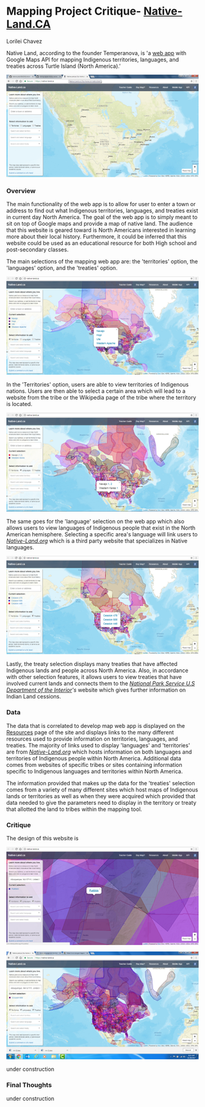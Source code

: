 # Mapping Project Critique- [Native-Land.CA ](https://native-land.ca/)

Lorilei Chavez
 
Native Land, according to the founder Temperanova, is 'a [web app](https://github.com/tempranova/Native-Land/blob/master/README.md) with Google Maps API for mapping Indigenous territories, languages, and treaties across Turtle Island (North America).'

 ![native-land.ca Home Page](images/native-land6.png "native-land.ca Home Page")
 
 ### Overview
 
The main functionality of the web app is to allow for user to enter a town or address to find out what Indigenous territories, languages, and treaties exist in current day North America. The goal of the web app is to simply meant to sit on top of Google maps and provide a map of native land. The audience that this website is geared toward is North Americans interested in learning more about their local history. Furthermore, it could be inferred that this website could be used as an educational resource for both High school and post-secondary classes.

The main selections of the mapping web app are: the 'territories' option, the 'languages' option, and the 'treaties' option. 

![Territories](images/native-land2.png "Indigenous Territories of North America")

In the 'Territories' option, users are able to view territories of Indigenous nations. Users are then able to select a certain area which will lead to a website from the tribe or the Wikipedia page of the tribe where the territory is located.
  
![Languages](images/native-land1.png "Launguages of North America")

The same goes for the 'language' selection on the web app which also allows users to view languages of Indigenous people that exist in the North American hemisphere. Selecting a specific area's language will link users to *[Native-Land.org](http://www.native-languages.org/)* which is a third party website that specializes in Native languages.

 ![Treaties](images/native-land3.png "Treaties with Indigenous people of Norht America") 
 
 Lastly, the treaty selection displays many treaties that have affected Indigenous lands and people across North America. Also, in accordance with other selection features, it allows users to view treaties that have involved current lands and connects them to the *[National Park Service U.S Department of the Interior](https://www.nps.gov/nagpra/ONLINEDB/Land_Cessions/INDEX.HTM)'s* website which gives further information on Indian Land cessions. 
 
 
 ### Data

The data that is correlated to develop map web app is displayed on the [Resources](https://native-land.ca/resources.html) page of the site and displays links to the many different resources used to provide information on territories, languages, and treaties. The majority of links used to display 'languages' and 'territories' are from *[Native-Land.org](http://www.native-languages.org/)* which hosts information on both languages and territories of Indigenous people within North America. Additional data comes from websites of specific tribes or sites containing information specific to Indigenous languages and territories within North America. 

The information provided that makes up the data for the 'treaties' selection comes from a variety of many different sites which host maps of Indigenous lands or territories as well as when they were acquired which provided that data needed to give the parameters need to display in the territory or treaty that allotted the land to tribes within the mapping tool.
 
  ### Critique
 
 The design of this website is
 
 ![native-land.ca with all items selected](images/native-land5.png "native-land.ca with zoomed in to specific zip code in 'Albuquerque, NM'")
 
 
 
 ![native-land.ca with all items selected](images/native-landCA.png "native-land.ca with all selected treaties, territories, and Languages")

 
 under construction 
 
 ### Final Thoughts
 
 under construction 
 

 
